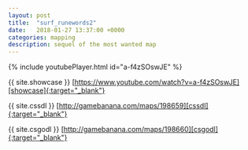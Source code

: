 ```yaml
---
layout: post
title:  "surf_runewords2"
date:   2018-01-27 13:37:00 +0000
categories: mapping
description: sequel of the most wanted map
---
```


{% include youtubePlayer.html id="a-f4zSOswJE" %}

{{ site.showcase }} [https://www.youtube.com/watch?v=a-f4zSOswJE][showcase]{:target="_blank"}

{{ site.cssdl }} [http://gamebanana.com/maps/198659][cssdl]{:target="_blank"}

{{ site.csgodl }} [http://gamebanana.com/maps/198660][csgodl]{:target="_blank"}

[showcase]: https://www.youtube.com/watch?v=a-f4zSOswJE
[cssdl]: http://gamebanana.com/maps/198659
[csgodl]: http://gamebanana.com/maps/198660

